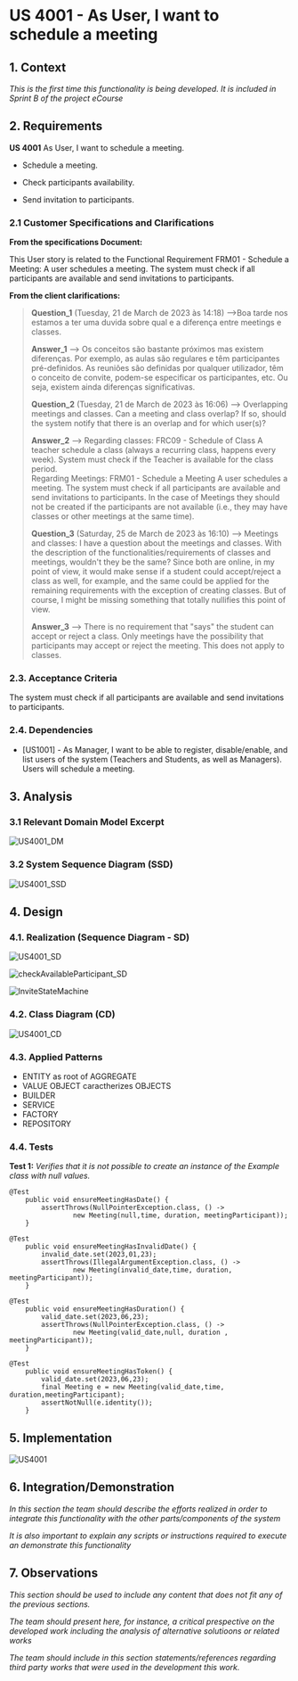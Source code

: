 # US 4001 - As User, I want to schedule a meeting

## 1. Context

*This is the first time this functionality is being developed. It is included in Sprint B of the project eCourse*

## 2. Requirements
**US 4001** As User, I want to schedule a meeting.

- Schedule a meeting. 

- Check participants availability.
	
- Send invitation to participants.

### 2.1 Customer Specifications and Clarifications ###

**From the specifications Document:**

This User story is related to the Functional Requirement FRM01 - Schedule a Meeting: A user schedules a meeting. The system must check if
all participants are available and send invitations to participants.



**From the client clarifications:**
> **Question_1** (Tuesday, 21 de March de 2023 às 14:18) -->Boa tarde nos estamos a ter uma duvida sobre qual e a diferença entre meetings e classes.
> 
> **Answer_1** --> Os conceitos são bastante próximos mas existem diferenças. Por exemplo, as aulas são regulares e têm participantes pré-definidos. As reuniões são definidas por qualquer utilizador, têm o conceito de convite, podem-se especificar os participantes, etc. Ou seja, existem ainda diferenças significativas.
> 
> **Question_2** (Tuesday, 21 de March de 2023 às 16:06) -->  Overlapping meetings and classes. Can a meeting and class overlap? If so, should the system notify that there is an overlap and for which user(s)?
> 
> **Answer_2** --> Regarding classes:
FRC09 - Schedule of Class A teacher schedule a class (always a recurring class, happens every week). System must check if the Teacher is available for the class period.	
Regarding Meetings:
FRM01 - Schedule a Meeting A user schedules a meeting. The system must check if all participants are available and send invitations to participants.
In the case of Meetings they should not be created if the participants are not available (i.e., they may have classes or other meetings at the same time).
> 
> **Question_3** (Saturday, 25 de March de 2023 às 16:10) -->  Meetings and classes:
I have a question about the meetings and classes.
With the description of the functionalities/requirements of classes and meetings, wouldn't they be the same? Since both are online, in my point of view, it would make sense if a student could accept/reject a class as well, for example, and the same could be applied for the remaining requirements with the exception of creating classes.
But of course, I might be missing something that totally nullifies this point of view.
>
> **Answer_3** --> There is no requirement that "says" the student can accept or reject a class.
Only meetings have the possibility that participants may accept or reject the meeting. This does not apply to classes.

### 2.3. Acceptance Criteria ###

The system must check if all participants are available and send invitations to participants.

### 2.4. Dependencies ###
* [US1001] - As Manager, I want to be able to register, disable/enable, and list users of the system (Teachers and Students, as well as Managers).
Users will schedule a meeting.


## 3. Analysis

### 3.1 Relevant Domain Model Excerpt
![US4001_DM](US4001_DM.svg)

### 3.2 System Sequence Diagram (SSD)
![US4001_SSD](US4001_SSD.svg)


## 4. Design

### 4.1. Realization (Sequence Diagram - SD)
![US4001_SD](US4001_SD.svg)

![checkAvailableParticipant_SD](checkAvailableParticipant_SD.svg)

![InviteStateMachine](InviteStateMachine.svg)

### 4.2. Class Diagram (CD)

![US4001_CD](US4001_CD.svg)

### 4.3. Applied Patterns

- ENTITY as root of AGGREGATE
- VALUE OBJECT caractherizes OBJECTS
- BUILDER
- SERVICE
- FACTORY
- REPOSITORY


### 4.4. Tests

**Test 1:** *Verifies that it is not possible to create an instance of the Example class with null values.*

```
@Test
    public void ensureMeetingHasDate() {
        assertThrows(NullPointerException.class, () ->
                new Meeting(null,time, duration, meetingParticipant));
    }
    
@Test
    public void ensureMeetingHasInvalidDate() {
        invalid_date.set(2023,01,23);
        assertThrows(IllegalArgumentException.class, () ->
                new Meeting(invalid_date,time, duration, meetingParticipant));
    }
    
@Test
    public void ensureMeetingHasDuration() {
        valid_date.set(2023,06,23);
        assertThrows(NullPointerException.class, () ->
                new Meeting(valid_date,null, duration , meetingParticipant));
    }

@Test
    public void ensureMeetingHasToken() {
        valid_date.set(2023,06,23);
        final Meeting e = new Meeting(valid_date,time, duration,meetingParticipant);
        assertNotNull(e.identity());
    }
````

## 5. Implementation

![US4001](US4001.png)

## 6. Integration/Demonstration

*In this section the team should describe the efforts realized in order to integrate this functionality with the other parts/components of the system*

*It is also important to explain any scripts or instructions required to execute an demonstrate this functionality*

## 7. Observations

*This section should be used to include any content that does not fit any of the previous sections.*

*The team should present here, for instance, a critical prespective on the developed work including the analysis of alternative solutioons or related works*

*The team should include in this section statements/references regarding third party works that were used in the development this work.*